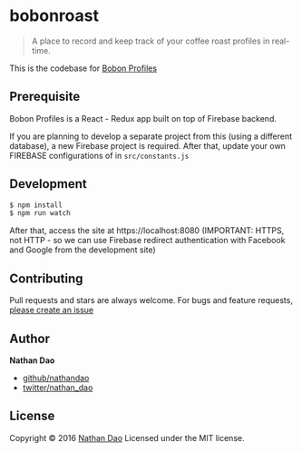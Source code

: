# bobonroast

> A place to record and keep track of your coffee roast profiles in real-time.

This is the codebase for [Bobon Profiles](https://roast.bobon.coffee)

## Prerequisite

Bobon Profiles is a React - Redux app built on top of Firebase backend.

If you are planning to develop a separate project from this (using a different database), a new Firebase project is required. After that, update your own FIREBASE configurations of in `src/constants.js`

## Development


```sh
$ npm install
$ npm run watch
```

After that, access the site at https://localhost:8080 (IMPORTANT: HTTPS, not HTTP - so we can use Firebase redirect authentication with Facebook and Google from the development site)

## Contributing

Pull requests and stars are always welcome. For bugs and feature requests, [please create an issue](https://github.com/nathandao/bobonroastprofile/issues)

## Author

**Nathan Dao**

* [github/nathandao](https://github.com/nathandao)
* [twitter/nathan_dao](http://twitter.com/nathan_dao)

## License

Copyright © 2016 [Nathan Dao](https://guynathan.com)
Licensed under the MIT license.
